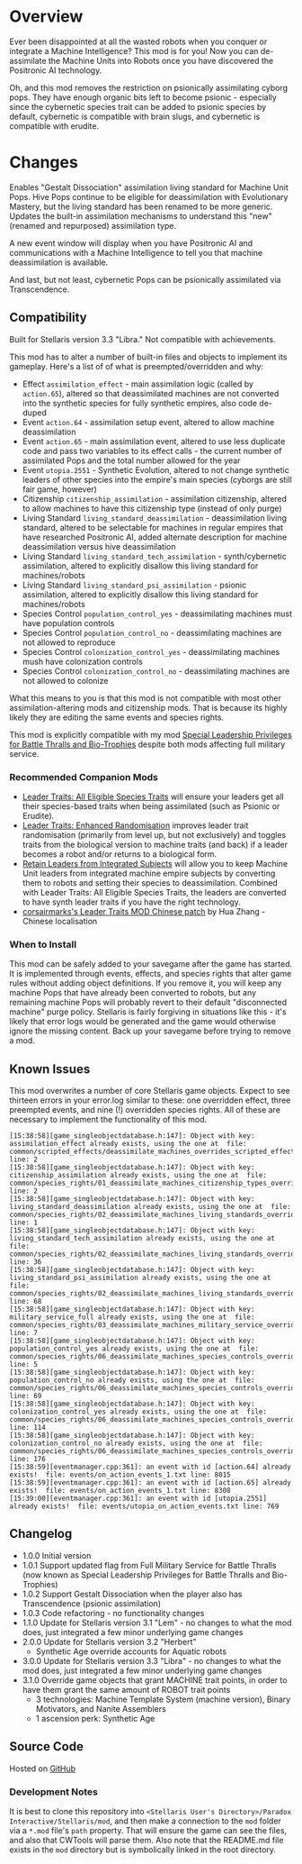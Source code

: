 # Overview

Ever been disappointed at all the wasted robots when you conquer or integrate a Machine Intelligence?  This mod is for you!  Now you can de-assimilate the Machine Units into Robots once you have discovered the Positronic AI technology.

Oh, and this mod removes the restriction on psionically assimilating cyborg pops.  They have enough organic bits left to become psionic - especially since the cybernetic species trait can be added to psionic species by default, cybernetic is compatible with brain slugs, and cybernetic is compatible with erudite.

# Changes

Enables "Gestalt Dissociation" assimilation living standard for Machine Unit Pops.  Hive Pops continue to be eligible for deassimilation with Evolutionary Mastery, but the living standard has been renamed to be more generic.  Updates the built-in assimilation mechanisms to understand this "new" (renamed and repurposed) assimilation type.

A new event window will display when you have Positronic AI and communications with a Machine Intelligence to tell you that machine deassimilation is available.

And last, but not least, cybernetic Pops can be psionically assimilated via Transcendence.

## Compatibility

Built for Stellaris version 3.3 "Libra."  Not compatible with achievements.

This mod has to alter a number of built-in files and objects to implement its gameplay.  Here's a list of of what is preempted/overridden and why:

* Effect `assimilation_effect` - main assimilation logic (called by `action.65`), altered so that deassimilated machines are not converted into the synthetic species for fully synthetic empires, also code de-duped
* Event `action.64` - assimilation setup event, altered to allow machine deassimilation
* Event `action.65` - main assimilation event, altered to use less duplicate code and pass two variables to its effect calls - the current number of assimilated Pops and the total number allowed for the year
* Event `utopia.2551` - Synthetic Evolution, altered to not change synthetic leaders of other species into the empire's main species (cyborgs are still fair game, however)
* Citizenship `citizenship_assimilation` - assimilation citizenship, altered to allow machines to have this citizenship type (instead of only purge)
* Living Standard `living_standard_deassimilation` - deassimilation living standard, altered to be selectable for machines in regular empires that have researched Positronic AI, added alternate description for machine deassimilation versus hive deassimilation
* Living Standard `living_standard_tech_assimilation` - synth/cybernetic assimilation, altered to explicitly disallow this living standard for machines/robots
* Living Standard `living_standard_psi_assimilation` - psionic assimilation, altered to explicitly disallow this living standard for machines/robots
* Species Control `population_control_yes` - deassimilating machines must have population controls
* Species Control `population_control_no` - deassimilating machines are not allowed to reproduce
* Species Control `colonization_control_yes` - deassimilating machines mush have colonization controls
* Species Control `colonization_control_no` - deassimilating machines are not allowed to colonize

What this means to you is that this mod is not compatible with most other assimilation-altering mods and citizenship mods.  That is because its highly likely they are editing the same events and species rights.

This mod is explicitly compatible with my mod [Special Leadership Privileges for Battle Thralls and Bio-Trophies](https://steamcommunity.com/sharedfiles/filedetails/?id=2496357447) despite both mods affecting full military service.

### Recommended Companion Mods

* [Leader Traits: All Eligible Species Traits](https://steamcommunity.com/sharedfiles/filedetails/?id=2499031295) will ensure your leaders get all their species-based traits when being assimilated (such as Psionic or Erudite).
* [Leader Traits: Enhanced Randomisation](https://steamcommunity.com/sharedfiles/filedetails/?id=2553806265) improves leader trait randomisation (primarily from level up, but not exclusively) and toggles traits from the biological version to machine traits (and back) if a leader becomes a robot and/or returns to a biological form.
* [Retain Leaders from Integrated Subjects](https://steamcommunity.com/sharedfiles/filedetails/?id=2553818684) will allow you to keep Machine Unit leaders from integrated machine empire subjects by converting them to robots and setting their species to deassimilation.  Combined with Leader Traits: All Eligible Species Traits, the leaders are converted to have synth leader traits if you have the right technology.
* [corsairmarks's Leader Traits MOD Chinese patch](https://steamcommunity.com/sharedfiles/filedetails/?id=2558494770) by Hua Zhang - Chinese localisation

### When to Install

This mod can be safely added to your savegame after the game has started. It is implemented through events, effects, and species rights that alter game rules without adding object definitions. If you remove it, you will keep any machine Pops that have already been converted to robots, but any remaining machine Pops will probably revert to their default "disconnected machine" purge policy. Stellaris is fairly forgiving in situations like this - it's likely that error logs would be generated and the game would otherwise ignore the missing content. Back up your savegame before trying to remove a mod.

## Known Issues

This mod overwrites a number of core Stellaris game objects.  Expect to see thirteen errors in your error.log similar to these: one overridden effect, three preempted events, and nine (!) overridden species rights.  All of these are necessary to implement the functionality of this mod.

```
[15:38:58][game_singleobjectdatabase.h:147]: Object with key: assimilation_effect already exists, using the one at  file: common/scripted_effects/deassimilate_machines_overrides_scripted_effects.txt line: 2
[15:38:58][game_singleobjectdatabase.h:147]: Object with key: citizenship_assimilation already exists, using the one at  file: common/species_rights/01_deassimilate_machines_citizenship_types_overrides.txt line: 2
[15:38:58][game_singleobjectdatabase.h:147]: Object with key: living_standard_deassimilation already exists, using the one at  file: common/species_rights/02_deassimilate_machines_living_standards_overrides.txt line: 1
[15:38:58][game_singleobjectdatabase.h:147]: Object with key: living_standard_tech_assimilation already exists, using the one at  file: common/species_rights/02_deassimilate_machines_living_standards_overrides.txt line: 36
[15:38:58][game_singleobjectdatabase.h:147]: Object with key: living_standard_psi_assimilation already exists, using the one at  file: common/species_rights/02_deassimilate_machines_living_standards_overrides.txt line: 68
[15:38:58][game_singleobjectdatabase.h:147]: Object with key: military_service_full already exists, using the one at  file: common/species_rights/03_deassimilate_machines_military_service_overrides.txt line: 7
[15:38:58][game_singleobjectdatabase.h:147]: Object with key: population_control_yes already exists, using the one at  file: common/species_rights/06_deassimilate_machines_species_controls_overrides.txt line: 5
[15:38:58][game_singleobjectdatabase.h:147]: Object with key: population_control_no already exists, using the one at  file: common/species_rights/06_deassimilate_machines_species_controls_overrides.txt line: 69
[15:38:58][game_singleobjectdatabase.h:147]: Object with key: colonization_control_yes already exists, using the one at  file: common/species_rights/06_deassimilate_machines_species_controls_overrides.txt line: 114
[15:38:58][game_singleobjectdatabase.h:147]: Object with key: colonization_control_no already exists, using the one at  file: common/species_rights/06_deassimilate_machines_species_controls_overrides.txt line: 176
[15:38:59][eventmanager.cpp:361]: an event with id [action.64] already exists!  file: events/on_action_events_1.txt line: 8015
[15:38:59][eventmanager.cpp:361]: an event with id [action.65] already exists!  file: events/on_action_events_1.txt line: 8308
[15:39:00][eventmanager.cpp:361]: an event with id [utopia.2551] already exists!  file: events/utopia_on_action_events.txt line: 769
```

## Changelog

* 1.0.0 Initial version
* 1.0.1 Support updated flag from Full Military Service for Battle Thralls (now known as Special Leadership Privileges for Battle Thralls and Bio-Trophies)
* 1.0.2 Support Gestalt Dissociation when the player also has Transcendence (psionic assimilation)
* 1.0.3 Code refactoring - no functionality changes
* 1.1.0 Update for Stellaris version 3.1 "Lem" - no changes to what the mod does, just integrated a few minor underlying game changes
* 2.0.0 Update for Stellaris version 3.2 "Herbert"
    * Synthetic Age override accounts for Aquatic robots
* 3.0.0 Update for Stellaris version 3.3 "Libra" - no changes to what the mod does, just integrated a few minor underlying game changes
* 3.1.0 Override game objects that grant MACHINE trait points, in order to have them grant the same amount of ROBOT trait points
    * 3 technologies: Machine Template System (machine version), Binary Motivators, and Nanite Assemblers
    * 1 ascension perk: Synthetic Age

## Source Code

Hosted on [GitHub](https://github.com/corsairmarks/deassimilate_machines)

### Development Notes

It is best to clone this repository into `<Stellaris User's Directory>/Paradox Interactive/Stellaris/mod`, and then make a connection to the `mod` folder via a `*.mod` file's `path` property.  That will ensure the game can see the files, and also that CWTools will parse them.  Also note that the README.md file exists in the `mod` directory but is symbolically linked in the root directory.